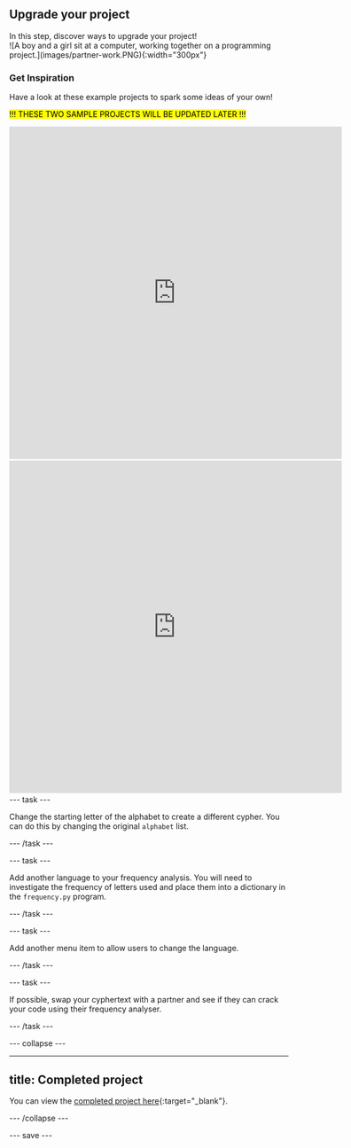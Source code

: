 ## Upgrade your project

<div style="display: flex; flex-wrap: wrap">
<div style="flex-basis: 200px; flex-grow: 1; margin-right: 15px;">
In this step, discover ways to upgrade your project!

</div>
<div>
![A boy and a girl sit at a computer, working together on a programming project.](images/partner-work.PNG){:width="300px"}
</div>
</div>

### Get Inspiration
Have a look at these example projects to spark some ideas of your own!

<mark>!!! THESE TWO SAMPLE PROJECTS WILL BE UPDATED LATER !!!</mark>

</div>
<div class="trinket">
<iframe src="https://trinket.io/embed/python/a867876e98?outputOnly=true&runOption=run" width="600" height="600" frameborder="0" marginwidth="0" marginheight="0" allowfullscreen></iframe>
</div>
</div>

</div>
<div class="trinket">
<iframe src="https://trinket.io/embed/python/a867876e98?outputOnly=true&runOption=run" width="600" height="600" frameborder="0" marginwidth="0" marginheight="0" allowfullscreen></iframe>
</div>
</div>
--- task ---

Change the starting letter of the alphabet to create a different cypher. You can do this by changing the original `alphabet` list. 

--- /task ---

--- task ---

Add another language to your frequency analysis. You will need to investigate the frequency of letters used and place them into a dictionary in the `frequency.py` program. 

--- /task ---

--- task ---

Add another menu item to allow users to change the language. 

--- /task ---

--- task ---

If possible, swap your cyphertext with a partner and see if they can crack your code using their frequency analyser. 

--- /task ---

--- collapse ---

---
title: Completed project
---

You can view the [completed project here](https://trinket.io/python/a867876e98){:target="_blank"}.

--- /collapse ---

--- save ---